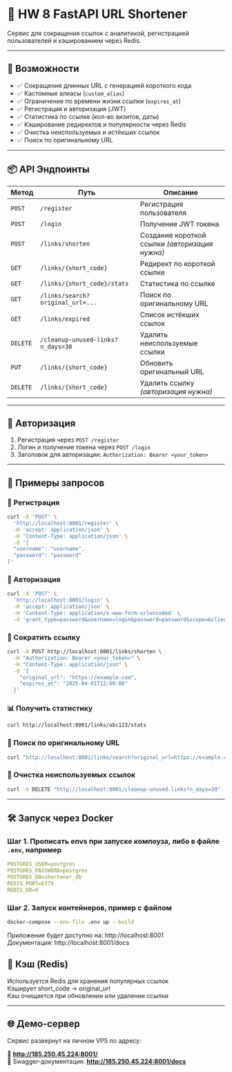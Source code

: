 # 🔗 HW 8 FastAPI URL Shortener

Сервис для сокращения ссылок с аналитикой, регистрацией пользователей и кэшированием через Redis.

---

## 🚀 Возможности

- ✅ Сокращение длинных URL с генерацией короткого кода
- ✅ Кастомные алиасы (`custom_alias`)
- ✅ Ограничение по времени жизни ссылки (`expires_at`)
- ✅ Регистрация и авторизация (JWT)
- ✅ Статистика по ссылке (кол-во визитов, даты)
- ✅ Кэширование редиректов и популярности через Redis
- ✅ Очистка неиспользуемых и истёкших ссылок
- ✅ Поиск по оригинальному URL

---

## 📦 API Эндпоинты

| Метод | Путь | Описание |
|-------|------|----------|
| `POST` | `/register` | Регистрация пользователя |
| `POST` | `/login` | Получение JWT токена |
| `POST` | `/links/shorten` | Создание короткой ссылки *(авторизация нужна)* |
| `GET` | `/links/{short_code}` | Редирект по короткой ссылке |
| `GET` | `/links/{short_code}/stats` | Статистика по ссылке |
| `GET` | `/links/search?original_url=...` | Поиск по оригинальному URL |
| `GET` | `/links/expired` | Список истёкших ссылок |
| `DELETE` | `/cleanup-unused-links?n_days=30` | Удалить неиспользуемые ссылки |
| `PUT` | `/links/{short_code}` | Обновить оригинальный URL |
| `DELETE` | `/links/{short_code}` | Удалить ссылку *(авторизация нужна)* |

---

## 🔐 Авторизация

1. Регистрация через `POST /register`  
2. Логин и получение токена через `POST /login`  
3. Заголовок для авторизации: `Authorization: Bearer <your_token>`

---

## 🧪 Примеры запросов

### 📝 Регистрация 
```bash
curl -X 'POST' \
  'http://localhost:8001/register' \
  -H 'accept: application/json' \
  -H 'Content-Type: application/json' \
  -d '{
  "username": "username",
  "password": "password"
}'
```

### 🔑 Авторизация 
```bash
curl -X 'POST' \
  'http://localhost:8001/login' \
  -H 'accept: application/json' \
  -H 'Content-Type: application/x-www-form-urlencoded' \
  -d 'grant_type=password&username=login&password=password&scope=&client_id=string&client_secret=string'
```

### 🔗 Сократить ссылку
```bash
curl -X POST http://localhost:8001/links/shorten \
  -H "Authorization: Bearer <your_token>" \
  -H "Content-Type: application/json" \
  -d '{
    "original_url": "https://example.com",
    "expires_at": "2025-04-01T12:00:00"
  }'
```

### 📊 Получить статистику
```bash
curl http://localhost:8001/links/abc123/stats
```

### 🔎 Поиск по оригинальному URL
```bash
curl "http://localhost:8001/links/search?original_url=https://example.com"
```

### 🧼 Очистка неиспользуемых ссылок
```bash
curl -X DELETE "http://localhost:8001/cleanup-unused-links?n_days=30"
```

---
## 🛠️ Запуск через Docker

### Шаг 1. Прописать envs при запуске компоуза, либо в файле `.env`, например
```yaml
POSTGRES_USER=postgres
POSTGRES_PASSWORD=postgres
POSTGRES_DB=shortener_db
REDIS_PORT=6379
REDIS_DB=0
```

### Шаг 2. Запуск контейнеров, пример с файлом
```bash
docker-compose --env-file .env up --build
```

Приложение будет доступно на:
http://localhost:8001 \
Документация: http://localhost:8001/docs

## 💾 Кэш (Redis)
Используется Redis для хранения популярных ссылок \
Кэширует short_code → original_url \
Кэш очищается при обновлении или удалении ссылки

---
## 🌐 Демо-сервер

Сервис развернут на личном VPS по адресу:

🔗 **http://185.250.45.224:8001/**  
📄 Swagger-документация: **http://185.250.45.224:8001/docs**
